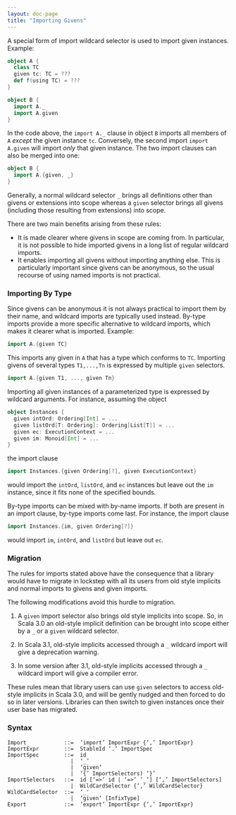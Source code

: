 ```yaml
---
layout: doc-page
title: "Importing Givens"
---
```


A special form of import wildcard selector is used to import given instances. Example:

```scala
object A {
  class TC
  given tc: TC = ???
  def f(using TC) = ???
}

object B {
  import A._
  import A.given
}
```

In the code above, the `import A._` clause in object `B` imports all members
of `A` _except_ the given instance `tc`. Conversely, the second import `import A.given` will import _only_ that given instance.
The two import clauses can also be merged into one:

```scala
object B {
  import A.{given, _}
}
```

Generally, a normal wildcard selector `_` brings all definitions other than givens or extensions into scope
whereas a `given` selector brings all givens (including those resulting from extensions) into scope.

There are two main benefits arising from these rules:

- It is made clearer where givens in scope are coming from.
  In particular, it is not possible to hide imported givens in a long list of regular wildcard imports.
- It enables importing all givens
  without importing anything else. This is particularly important since givens
  can be anonymous, so the usual recourse of using named imports is not
  practical.

### Importing By Type

Since givens can be anonymous it is not always practical to import them by their name, and wildcard imports are typically used instead. By-type imports provide a more specific alternative to wildcard imports, which makes it clearer what is imported. Example:

```scala
import A.{given TC}
```

This imports any given in `A` that has a type which conforms to `TC`. Importing givens of several types `T1,...,Tn`
is expressed by multiple `given` selectors.

```scala
import A.{given T1, ..., given Tn}
```

Importing all given instances of a parameterized type is expressed by wildcard arguments.
For instance, assuming the object

```scala
object Instances {
  given intOrd: Ordering[Int] = ...
  given listOrd[T: Ordering]: Ordering[List[T]] = ...
  given ec: ExecutionContext = ...
  given im: Monoid[Int] = ...
}
```

the import clause

```scala
import Instances.{given Ordering[?], given ExecutionContext}
```

would import the `intOrd`, `listOrd`, and `ec` instances but leave out the `im` instance, since it fits none of the specified bounds.

By-type imports can be mixed with by-name imports. If both are present in an import clause, by-type imports come last. For instance, the import clause

```scala
import Instances.{im, given Ordering[?]}
```

would import `im`, `intOrd`, and `listOrd` but leave out `ec`.

<!--
Bounded wildcard selectors also work for normal imports and exports. For instance, consider the following `enum` definition:
```scala
enum Color {
  case Red, Green, Blue, Magenta

  def isPrimary(c: Color): Boolean = ...
}
export Color.{_: Color}
```
The export clause makes all four `Color` values available as unqualified constants, but
leaves the `isPrimary` method alone.
-->

### Migration

The rules for imports stated above have the consequence that a library
would have to migrate in lockstep with all its users from old style implicits and
normal imports to givens and given imports.

The following modifications avoid this hurdle to migration.

 1. A `given` import selector also brings old style implicits into scope. So, in Scala 3.0
    an old-style implicit definition can be brought into scope either by a `_` or a `given` wildcard selector.

 2. In Scala 3.1, old-style implicits accessed through a `_` wildcard import will give a deprecation warning.

 3. In some version after 3.1, old-style implicits accessed through a `_` wildcard import will give a compiler error.

These rules mean that library users can use `given` selectors to access old-style implicits in Scala 3.0,
and will be gently nudged and then forced to do so in later versions. Libraries can then switch to
given instances once their user base has migrated.

### Syntax

```
Import            ::=  ‘import’ ImportExpr {‘,’ ImportExpr}
ImportExpr        ::=  StableId ‘.’ ImportSpec
ImportSpec        ::=  id
                    |  ‘_’
                    |  ‘given’
                    |  ‘{’ ImportSelectors) ‘}’
ImportSelectors   ::=  id [‘=>’ id | ‘=>’ ‘_’] [‘,’ ImportSelectors]
                    |  WildCardSelector {‘,’ WildCardSelector}
WildCardSelector  ::=  ‘_'
                    |  ‘given’ [InfixType]
Export            ::=  ‘export’ ImportExpr {‘,’ ImportExpr}
```
